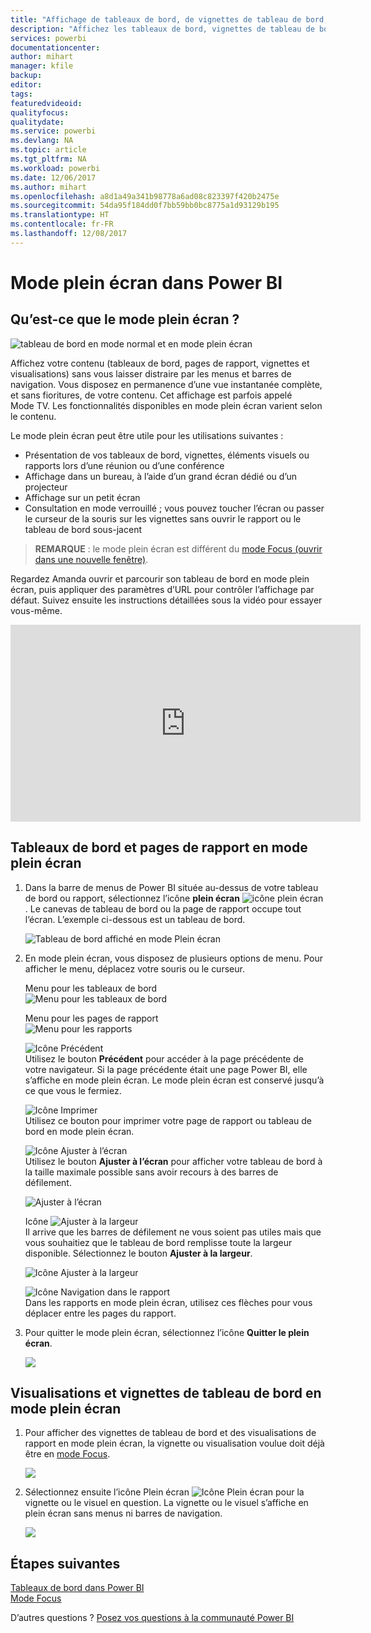 ```yaml
---
title: "Affichage de tableaux de bord, de vignettes de tableau de bord, de pages de rapport et de visualisations de rapport en mode plein écran"
description: "Affichez les tableaux de bord, vignettes de tableau de bord, pages de rapport et éléments visuels de rapport en mode plein écran, ou *Mode TV*."
services: powerbi
documentationcenter: 
author: mihart
manager: kfile
backup: 
editor: 
tags: 
featuredvideoid: 
qualityfocus: 
qualitydate: 
ms.service: powerbi
ms.devlang: NA
ms.topic: article
ms.tgt_pltfrm: NA
ms.workload: powerbi
ms.date: 12/06/2017
ms.author: mihart
ms.openlocfilehash: a8d1a49a341b98778a6ad08c823397f420b2475e
ms.sourcegitcommit: 54da95f184dd0f7bb59bb0bc8775a1d93129b195
ms.translationtype: HT
ms.contentlocale: fr-FR
ms.lasthandoff: 12/08/2017
---
```

# <a name="full-screen-mode-in-power-bi"></a>Mode plein écran dans Power BI
## <a name="what-is-full-screen-mode"></a>Qu’est-ce que le mode plein écran ?
![tableau de bord en mode normal et en mode plein écran](media/service-fullscreen-mode/power-bi-full-screen-comparison.png)

Affichez votre contenu (tableaux de bord, pages de rapport, vignettes et visualisations) sans vous laisser distraire par les menus et barres de navigation.  Vous disposez en permanence d’une vue instantanée complète, et sans fioritures, de votre contenu. Cet affichage est parfois appelé Mode TV. Les fonctionnalités disponibles en mode plein écran varient selon le contenu.  

Le mode plein écran peut être utile pour les utilisations suivantes :

* Présentation de vos tableaux de bord, vignettes, éléments visuels ou rapports lors d’une réunion ou d’une conférence
* Affichage dans un bureau, à l’aide d’un grand écran dédié ou d’un projecteur
* Affichage sur un petit écran
* Consultation en mode verrouillé ; vous pouvez toucher l’écran ou passer le curseur de la souris sur les vignettes sans ouvrir le rapport ou le tableau de bord sous-jacent

> **REMARQUE** : le mode plein écran est différent du [mode Focus (ouvrir dans une nouvelle fenêtre)](service-focus-mode.md).
> 
> 

Regardez Amanda ouvrir et parcourir son tableau de bord en mode plein écran, puis appliquer des paramètres d’URL pour contrôler l’affichage par défaut. Suivez ensuite les instructions détaillées sous la vidéo pour essayer vous-même.

<iframe width="560" height="315" src="https://www.youtube.com/embed/c31gZkyvC54" frameborder="0" allowfullscreen></iframe>

## <a name="dashboards-and-report-pages-in-full-screen-mode"></a>Tableaux de bord et pages de rapport en mode plein écran
1. Dans la barre de menus de Power BI située au-dessus de votre tableau de bord ou rapport, sélectionnez l’icône **plein écran** ![icône plein écran](media/service-fullscreen-mode/power-bi-full-screen-icon.png). Le canevas de tableau de bord ou la page de rapport occupe tout l’écran. L’exemple ci-dessous est un tableau de bord.
   
      ![Tableau de bord affiché en mode Plein écran](media/service-fullscreen-mode/power-bi-dash-full-screen.png)
2. En mode plein écran, vous disposez de plusieurs options de menu.  Pour afficher le menu, déplacez votre souris ou le curseur. 
   
     Menu pour les tableaux de bord    
     ![Menu pour les tableaux de bord](media/service-fullscreen-mode/power-bi-full-screen-menu-dashboard.png)    
   
     Menu pour les pages de rapport    
    ![Menu pour les rapports](media/service-fullscreen-mode/power-bi-report-menu.png)    
   
    ![Icône Précédent](media/service-fullscreen-mode/power-bi-back-icon.png)    
    Utilisez le bouton **Précédent** pour accéder à la page précédente de votre navigateur. Si la page précédente était une page Power BI, elle s’affiche en mode plein écran.  Le mode plein écran est conservé jusqu’à ce que vous le fermiez.
   
    ![Icône Imprimer](media/service-fullscreen-mode/power-bi-print-icon.png)    
    Utilisez ce bouton pour imprimer votre page de rapport ou tableau de bord en mode plein écran. 
   
    ![Icône Ajuster à l’écran](media/service-fullscreen-mode/power-bi-fit-to-width.png)    
    Utilisez le bouton **Ajuster à l’écran** pour afficher votre tableau de bord à la taille maximale possible sans avoir recours à des barres de défilement.     
   
    ![Ajuster à l’écran](media/service-fullscreen-mode/power-bi-fit-screen.png)
   
    Icône ![Ajuster à la largeur](media/service-fullscreen-mode/power-bi-fit-width.png)       
    Il arrive que les barres de défilement ne vous soient pas utiles mais que vous souhaitiez que le tableau de bord remplisse toute la largeur disponible. Sélectionnez le bouton **Ajuster à la largeur**.    
   
    ![Icône Ajuster à la largeur](media/service-fullscreen-mode/power-bi-fit-to-width-new.png)
   
    ![Icône Navigation dans le rapport](media/service-fullscreen-mode/power-bi-report-nav2.png)       
    Dans les rapports en mode plein écran, utilisez ces flèches pour vous déplacer entre les pages du rapport.    
3. Pour quitter le mode plein écran, sélectionnez l’icône **Quitter le plein écran**.
   
      ![](media/service-fullscreen-mode/exit-fullscreen-new.png)

## <a name="visualizations-and-dashboard-tiles-in-full-screen-mode"></a>Visualisations et vignettes de tableau de bord en mode plein écran
1. Pour afficher des vignettes de tableau de bord et des visualisations de rapport en mode plein écran, la vignette ou visualisation voulue doit déjà être en [mode Focus](service-focus-mode.md). 
   
    ![](media/service-fullscreen-mode/power-bi-focus3.png)
2. Sélectionnez ensuite l’icône Plein écran ![Icône Plein écran](media/service-fullscreen-mode/power-bi-full-screen-icon.png)  pour la vignette ou le visuel en question. La vignette ou le visuel s’affiche en plein écran sans menus ni barres de navigation.
   
    ![](media/service-fullscreen-mode/power-bi-fullscreen.png)

## <a name="next-steps"></a>Étapes suivantes
[Tableaux de bord dans Power BI](service-dashboards.md)  
[Mode Focus](service-focus-mode.md)    

D’autres questions ? [Posez vos questions à la communauté Power BI](http://community.powerbi.com/)

